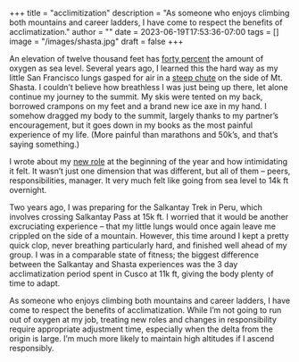 +++
title = "acclimitization"
description = "As someone who enjoys climbing both mountains and career ladders, I have come to respect the benefits of acclimatization."
author = ""
date = 2023-06-19T17:53:36-07:00
tags = []
image = "/images/shasta.jpg"
draft = false
+++

An elevation of twelve thousand feet has [forty percent](https://www.princeton.edu/~oa/safety/altitude.html) the amount of oxygen as sea level. Several years ago, I learned this the hard way as my little San Francisco lungs gasped for air in a [steep chute](https://www.shastaavalanche.org/general-route-description/hotlumwintun-snowfield) on the side of Mt. Shasta. I couldn’t believe how breathless I was just being up there, let alone continue my journey to the summit. My skis were tented on my back, borrowed crampons on my feet and a brand new ice axe in my hand. I somehow dragged my body to the summit, largely thanks to my partner’s encouragement, but it goes down in my books as the most painful experience of my life. (More painful than marathons and 50k’s, and that’s saying something.)

I wrote about my [new role](/posts/into-the-unknown) at the beginning of the year and how intimidating it felt. It wasn’t just one dimension that was different, but all of them – peers, responsibilities, manager. It very much felt like going from sea level to 14k ft overnight.

Two years ago, I was preparing for the Salkantay Trek in Peru, which involves crossing Salkantay Pass at 15k ft. I worried that it would be another excruciating experience – that my little lungs would once again leave me crippled on the side of a mountain. However, this time around I kept a pretty quick clop, never breathing particularly hard, and finished well ahead of my group. I was in a comparable state of fitness; the biggest difference between the Salkantay and Shasta experiences was the 3 day acclimatization period spent in Cusco at 11k ft, giving the body plenty of time to adapt.

As someone who enjoys climbing both mountains and career ladders, I have come to respect the benefits of acclimatization. While I’m not going to run out of oxygen at my job, treating new roles and changes in responsibility require appropriate adjustment time, especially when the delta from the origin is large. I’m much more likely to maintain high altitudes if I ascend responsibly.
